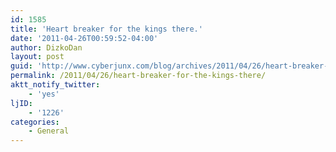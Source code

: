 ```yaml
---
id: 1585
title: 'Heart breaker for the kings there.'
date: '2011-04-26T00:59:52-04:00'
author: DizkoDan
layout: post
guid: 'http://www.cyberjunx.com/blog/archives/2011/04/26/heart-breaker-for-the-kings-there/'
permalink: /2011/04/26/heart-breaker-for-the-kings-there/
aktt_notify_twitter:
    - 'yes'
ljID:
    - '1226'
categories:
    - General
---
```


<div class="posterous_autopost"></div>